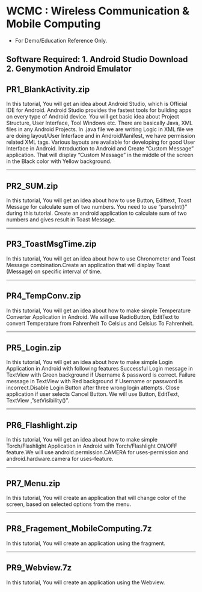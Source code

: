 # WCMC : Wireless Communication & Mobile Computing
* For Demo/Education Reference Only.

Software Required: 1. Android Studio Download 2. Genymotion Android Emulator
---------------------------------------------------------------------------------------------------------------------------------------
PR1_BlankActivity.zip
---------------------------------------------------------------------------------------------------------------------------------------
In this tutorial, You will get an idea about Android Studio, which is Official IDE for Android. Android Studio provides the fastest tools for building apps on every type of Android device. You will get basic idea about Project Structure, User Interface, Tool Windows etc. There are basically Java, XML files in any Android Projects. In .java file we are writing Logic in XML file we are doing layout/User Interface and in AndroidManifest, we have permission related XML tags. Various layouts are available for developing for good User Interface in Android. Introduction to Android and Create “Custom Message” application. That will display “Custom Message” in the middle of the screen in the Black color with Yellow background.

---------------------------------------------------------------------------------------------------------------------------------------
PR2_SUM.zip
---------------------------------------------------------------------------------------------------------------------------------------
In this tutorial, You will get an idea about how to use Button, Edittext, Toast Message for calculate sum of two numbers. You need to use “parseInt()” during this tutorial. Create an android application to calculate sum of two numbers and gives result in Toast Message.

---------------------------------------------------------------------------------------------------------------------------------------
PR3_ToastMsgTime.zip
---------------------------------------------------------------------------------------------------------------------------------------
In this tutorial, You will get an idea about how to use Chronometer and Toast Message combination.Create an application that will display Toast (Message) on specific interval of time.

---------------------------------------------------------------------------------------------------------------------------------------
PR4_TempConv.zip
---------------------------------------------------------------------------------------------------------------------------------------
In this tutorial, You will get an idea about how to make simple Temperature Converter Application in Android. We will use RadioButton, EditText to convert Temperature from Fahrenheit To Celsius and Celsius To Fahrenheit.

---------------------------------------------------------------------------------------------------------------------------------------
PR5_Login.zip
---------------------------------------------------------------------------------------------------------------------------------------
In this tutorial, You will get an idea about how to make simple Login Application in Android with following features Successful Login message in TextView with Green background if Username & password is correct. Failure message in TextView with Red background if Username or password is incorrect.Disable Login Button after three wrong login attempts. Close application if user selects Cancel Button. We will use Button, EditText, TextView ,”setVisibility()”.

---------------------------------------------------------------------------------------------------------------------------------------
PR6_Flashlight.zip
---------------------------------------------------------------------------------------------------------------------------------------
In this tutorial, You will get an idea about how to make simple Torch/Flashlight Application in Android with Torch/Flashlight ON/OFF feature.We will use android.permission.CAMERA for uses-permission and android.hardware.camera for uses-feature.

---------------------------------------------------------------------------------------------------------------------------------------
PR7_Menu.zip
---------------------------------------------------------------------------------------------------------------------------------------
In this tutorial, You will create an application that will change color of the screen, based on selected options from the menu.

---------------------------------------------------------------------------------------------------------------------------------------
PR8_Fragement_MobileComputing.7z
---------------------------------------------------------------------------------------------------------------------------------------
In this tutorial, You will create an application using the fragment.

---------------------------------------------------------------------------------------------------------------------------------------
PR9_Webview.7z
---------------------------------------------------------------------------------------------------------------------------------------
In this tutorial, You will create an application using the Webview.


